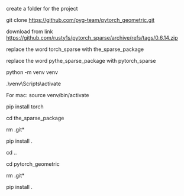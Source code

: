 create a folder for the project


git clone https://github.com/pyg-team/pytorch_geometric.git 


download from link https://github.com/rusty1s/pytorch_sparse/archive/refs/tags/0.6.14.zip


replace the word torch_sparse with the_sparse_package


replace the word pythe_sparse_package with pytorch_sparse


python -m venv venv


.\venv\Scripts\activate

For mac: source venv/bin/activate


pip install torch


cd the_sparse_package


rm .git*


pip install .


cd ..


cd pytorch_geometric


rm .git*


pip install .
